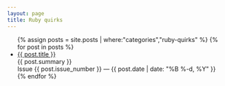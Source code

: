 ```yaml
---
layout: page
title: Ruby quirks
---
```


<div class="home">
  <ul class="post-list">
    {% assign posts = site.posts | where:"categories","ruby-quirks" %}
    {% for post in posts %}
      <li>
        <div class="post-link">
          <a href="{{ post.url | prepend: site.github.url }}">{{ post.title }}</a>
        </div>
        <div class="post-summary">{{ post.summary }}<br/><span class="post-meta">Issue {{ post.issue_number }} — {{ post.date | date: "%B %-d, %Y" }}</span></div>
      </li>
    {% endfor %}
  </ul>
</div>

